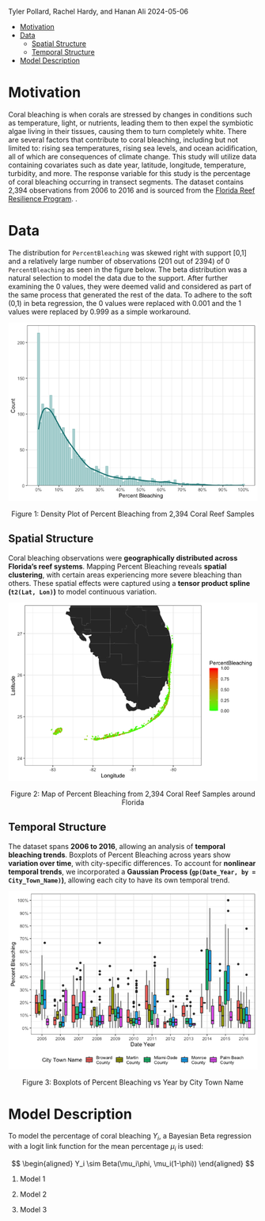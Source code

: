 Tyler Pollard, Rachel Hardy, and Hanan Ali
2024-05-06

<!-- start custom head snippets, customize with your own _includes/head-custom.html file -->

<!-- Setup Google Analytics -->
<!-- {% include head-custom-google-analytics.html %} -->

<!-- You can set your favicon here -->
<!-- link rel="shortcut icon" type="image/x-icon" href="{{ '/favicon.ico' | relative_url }}" -->

<!-- Change content width onfull screen -->
<!-- <link rel="stylesheet" href="/Hurricane-Analysis/assets/css/custom.css"> -->


<!-- MathJax -->
<!-- inline config -->
<script>
  MathJax = {
    tex: {
      inlineMath: [['$', '$'], ['\\(', '\\)']],
      macros: {
      	RR: "{\\bf R}",
      	bold: ["{\\bf #1}", 1],
        indep: "{\\perp \\!\\!\\! \\perp}",
    	}
    },
    svg: {
    fontCache: 'global'
  	},
  };
</script>

<!-- load MathJax -->
<script type="text/javascript" id="MathJax-script" async
  src="https://cdn.jsdelivr.net/npm/mathjax@3/es5/tex-mml-chtml.js">
</script>

<!-- end custom head snippets -->

- [Motivation](#motivation)
- [Data](#data)
  - [Spatial Structure](#spatial-structure)
  - [Temporal Structure](#temporal-structure)
- [Model Description](#model-description)

# Motivation

Coral bleaching is when corals are stressed by changes in conditions
such as temperature, light, or nutrients, leading them to then expel the
symbiotic algae living in their tissues, causing them to turn completely
white. There are several factors that contribute to coral bleaching,
including but not limited to: rising sea temperatures, rising sea
levels, and ocean acidification, all of which are consequences of
climate change. This study will utilize data containing covariates such
as date year, latitude, longitude, temperature, turbidity, and more. The
response variable for this study is the percentage of coral bleaching
occurring in transect segments. The dataset contains 2,394 observations
from 2006 to 2016 and is sourced from the [Florida Reef Resilience
Program](https://www.bco-dmo.org/dataset/773466). .

# Data

The distribution for `PercentBleaching` was skewed right with support
\[0,1\] and a relatively large number of observations (201 out of 2394)
of 0 `PercentBleaching` as seen in the figure below. The beta
distribution was a natural selection to model the data due to the
support. After further examining the 0 values, they were deemed valid
and considered as part of the same process that generated the rest of
the data. To adhere to the soft (0,1) in beta regression, the 0 values
were replaced with 0.001 and the 1 values were replaced by 0.999 as a
simple workaround.

<div class="figure" style="text-align: center">

<img src="README_files/figure-gfm/PercentBleaching Density-1.png" alt="Figure 1: Density Plot of Percent Bleaching from 2,394 Coral Reef Samples"  />
<p class="caption">
Figure 1: Density Plot of Percent Bleaching from 2,394 Coral Reef
Samples
</p>

</div>

## Spatial Structure

Coral bleaching observations were **geographically distributed across
Florida’s reef systems**. Mapping Percent Bleaching reveals **spatial
clustering**, with certain areas experiencing more severe bleaching than
others. These spatial effects were captured using a **tensor product
spline (`t2(Lat, Lon)`)** to model continuous variation.

<div class="figure" style="text-align: center">

<img src="README_files/figure-gfm/Spatial Structure-1.png" alt="Figure 2: Map of Percent Bleaching from 2,394 Coral Reef Samples around Florida"  />
<p class="caption">
Figure 2: Map of Percent Bleaching from 2,394 Coral Reef Samples around
Florida
</p>

</div>

## Temporal Structure

The dataset spans **2006 to 2016**, allowing an analysis of **temporal
bleaching trends**. Boxplots of Percent Bleaching across years show
**variation over time**, with city-specific differences. To account for
**nonlinear temporal trends**, we incorporated a **Gaussian Process
(`gp(Date_Year, by = City_Town_Name)`)**, allowing each city to have its
own temporal trend.

<div class="figure" style="text-align: center">

<img src="README_files/figure-gfm/Temporal Structure-1.png" alt="Figure 3: Boxplots of Percent Bleaching vs Year by City Town Name"  />
<p class="caption">
Figure 3: Boxplots of Percent Bleaching vs Year by City Town Name
</p>

</div>

# Model Description

To model the percentage of coral bleaching $Y_i$, a Bayesian Beta
regression with a logit link function for the mean percentage $\mu_i$ is
used:

$$
\begin{aligned}
Y_i \sim Beta(\mu_i\phi, \mu_i(1-\phi))
\end{aligned}
$$

1.  Model 1

2.  Model 2

3.  Model 3
